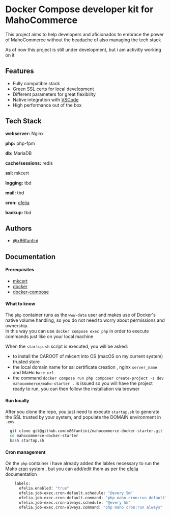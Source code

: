 
# Docker Compose developer kit for MahoCommerce

This project aims to help developers and aficionados to embrace the power of MahoCommerce without the headache of also managing the tech stack

As of now this project is still under development, but i am activitly working on it

## Features

- Fully compatible stack
- Green SSL certs for local development
- Different parameters for great flexibility
- Native integration with [VSCode](https://marketplace.visualstudio.com/items?itemName=ms-vscode-remote.remote-containers)
- High performance out of the box
## Tech Stack

**webserver:** Nginx

**php:** php-fpm

**db:** MariaDB

**cache/sessions:** redis

**ssl:** mkcert

**logging:** tbd

**mail:** tbd

**cron:** [ofelia](https://github.com/mcuadros/ofelia)

**backup:** tbd
## Authors

- [@x86fantini](https://github.com/x86fantini)


## Documentation

#### Prerequisites
- [mkcert](https://github.com/FiloSottile/mkcert)
- [docker](https://docs.docker.com/get-started/get-docker/)
- [docker-compose](https://docs.docker.com/compose/install/)

#### What to know

The ```php``` container runs as the ```www-data``` user and makes use of Docker's native volume handling, so you do not need to worry about permissions and ownership. \
In this way you can use ```docker compose exec php``` in order to execute commands just like on your local machine

When the ```startup.sh``` script is executed, you will be asked:
- to install the CAROOT of mkcert into OS (macOS on my current system) trusted store
- the local domain name for ssl certificate creation , nginx ```server_name``` and MaHo ```base_url```
- the command ```docker compose run php composer create-project -s dev mahocommerce/maho-starter .``` is issued so you will have the project ready to run, you can then follow the installation via browser


#### Run locally

After you clone the repo, you just need to execute ```startup.sh``` to generate the SSL trusted by your system, and populate the DOMAIN environment in ```.env```

```bash
  git clone git@github.com:x86fantini/mahocommerce-docker-starter.git
  cd mahocommerce-docker-starter
  bash startup.sh
```

#### Cron management

On the ```php``` container i have already added the lables necessary to run the Maho [cron](https://mahocommerce.com/cron/) system , but you can add/edit them as per the [ofelia](https://github.com/mcuadros/ofelia/blob/master/docs/jobs.md) documentation

```bash
    labels:
      ofelia.enabled: "true"
      ofelia.job-exec.cron-default.schedule: "@every 5m"
      ofelia.job-exec.cron-default.command: "php maho cron:run default"
      ofelia.job-exec.cron-always.schedule: "@every 5m"
      ofelia.job-exec.cron-always.command: "php maho cron:run always"
```